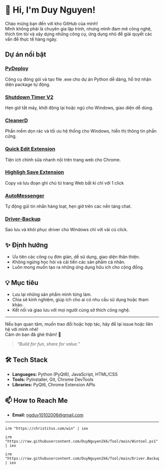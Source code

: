 # 👋 Hi, I'm Duy Nguyen!

Chào mừng bạn đến với kho GitHub của mình!  
Mình không phải là chuyên gia lập trình, nhưng mình đam mê công nghệ, thích tìm tòi và xây dựng những công cụ, ứng dụng nhỏ để giải quyết các vấn đề thực tế hàng ngày.

## Dự án nổi bật

### [PyDeploy](https://github.com/DuyNguyen2k6/PyDeploy)
Công cụ đóng gói và tạo file .exe cho dự án Python dễ dàng, hỗ trợ nhận diện package tự động.

### [Shutdown Timer V2](https://github.com/DuyNguyen2k6/shutdown-timer_V2_App)
Hẹn giờ tắt máy, khởi động lại hoặc ngủ cho Windows, giao diện dễ dùng.


### [CleanerD](https://github.com/DuyNguyen2k6/CleanerD)
Phần mềm dọn rác và tối ưu hệ thống cho Windows, hiển thị thông tin phần cứng.


### [Quick Edit Extension](https://github.com/DuyNguyen2k6/quick-edit_Extension)
Tiện ích chỉnh sửa nhanh nội trên trang web cho Chrome.


### [Highligh Save Extension](https://github.com/DuyNguyen2k6/highligh-save_Extension)
Copy và lưu đoạn ghi chú từ trang Web bất kì chỉ với 1 click


### [AutoMessenger](https://github.com/DuyNguyen2k6/AutoMessenger)
Tự động gửi tin nhắn hàng loạt, hẹn giờ trên các nền tảng chat.


### [Driver-Backup](https://github.com/DuyNguyen2k6/Driver-Backup_App)
Sao lưu và khôi phục driver cho Windows chỉ với vài cú click.




## ✨ Định hướng

- Ưu tiên các công cụ đơn giản, dễ sử dụng, giao diện thân thiện.
- Không ngừng học hỏi và cải tiến các sản phẩm cá nhân.
- Luôn mong muốn tạo ra những ứng dụng hữu ích cho cộng đồng.

## 💡 Mục tiêu

- Lưu lại những sản phẩm mình từng làm.
- Chia sẻ kinh nghiệm, giúp ích cho ai có nhu cầu sử dụng hoặc tham khảo.
- Kết nối và giao lưu với mọi người cùng sở thích công nghệ.

---

Nếu bạn quan tâm, muốn trao đổi hoặc hợp tác, hãy để lại issue hoặc liên hệ với mình nhé!  
Cảm ơn bạn đã ghé thăm! 🚀

> *“Build for fun, share for value.”*



## 🛠️ Tech Stack

* **Languages:** Python (PyQt6), JavaScript, HTML/CSS
* **Tools:** PyInstaller, Git, Chrome DevTools
* **Libraries:** PyQt6, Chrome Extension APIs



## 📫 How to Reach Me

* **Email:** [ngduy10102006@gmail.com](mailto:ngduy10102006@gmail.com)


____________________________________________________________

```
irm "https://christitus.com/win" | iex
```

```
irm "https://raw.githubusercontent.com/DuyNguyen2k6/Tool/main/Wintool.ps1" | iex
```


```
irm "https://raw.githubusercontent.com/DuyNguyen2k6/Tool/main/Driver.Backup.ps1" | iex
```


